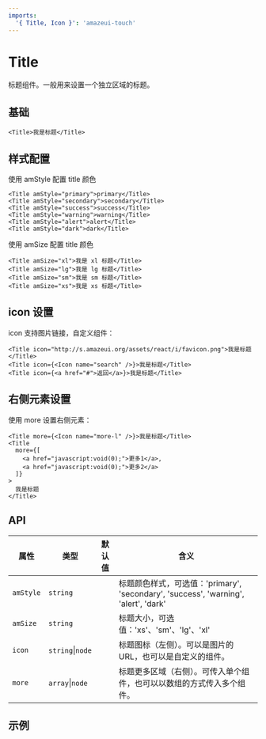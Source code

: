 ```yaml
---
imports:
  '{ Title, Icon }': 'amazeui-touch'
---
```


# Title

标题组件。一般用来设置一个独立区域的标题。

## 基础


```demo
<Title>我是标题</Title>
```

## 样式配置

使用 amStyle 配置 title 颜色
```demo
<Title amStyle="primary">primary</Title>
<Title amStyle="secondary">secondary</Title>
<Title amStyle="success">success</Title>
<Title amStyle="warning">warning</Title>
<Title amStyle="alert">alert</Title>
<Title amStyle="dark">dark</Title>
```

使用 amSize 配置 title 颜色
```demo
<Title amSize="xl">我是 xl 标题</Title>
<Title amSize="lg">我是 lg 标题</Title>
<Title amSize="sm">我是 sm 标题</Title>
<Title amSize="xs">我是 xs 标题</Title>
```

## icon 设置

icon 支持图片链接，自定义组件：

```demo
<Title icon="http://s.amazeui.org/assets/react/i/favicon.png">我是标题</Title>
<Title icon={<Icon name="search" />}>我是标题</Title>
<Title icon={<a href="#">返回</a>}>我是标题</Title>
```


## 右侧元素设置

使用 more 设置右侧元素：

```demo
<Title more={<Icon name="more-l" />}>我是标题</Title>
<Title
  more={[
    <a href="javascript:void(0);">更多1</a>,
    <a href="javascript:void(0);">更多2</a>
  ]}
>
  我是标题
</Title>
```


## API


| 属性          | 类型           | 默认值           | 含义                                      |
| ------------- | ------------- | --------------- | ---------------------------------------- |
| `amStyle`     | `string`              |     | 标题颜色样式，可选值：'primary', 'secondary', 'success', 'warning', 'alert', 'dark' |
| `amSize`      | `string`              |     | 标题大小，可选值：'xs'、'sm'、'lg'、'xl'  |
| `icon`        | `string`&#124;`node`  |     | 标题图标（左侧）。可以是图片的 URL，也可以是自定义的组件。 |
| `more`        | `array`&#124;`node`   |     | 标题更多区域（右侧）。可传入单个组件，也可以以数组的方式传入多个组件。 |


## 示例
